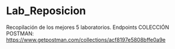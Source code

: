 # Lab_Reposicion
Recopilación de los mejores 5 laboratorios.
Endpoints
COLECCIÓN POSTMAN: https://www.getpostman.com/collections/acf8197e5808bffe0a9e




